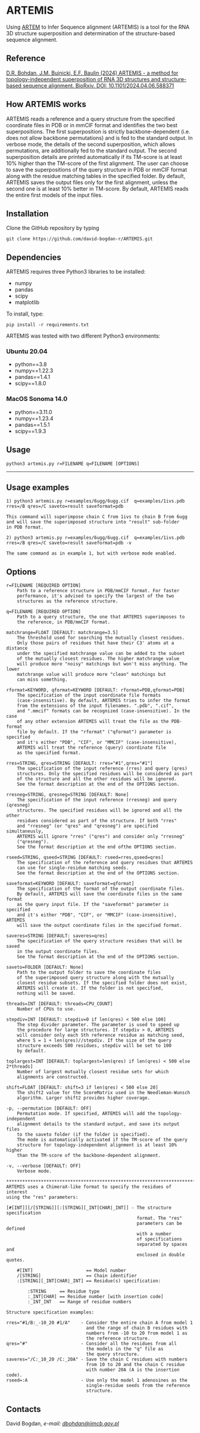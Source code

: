# ARTEMIS

Using [ARTEM](https://github.com/david-bogdan-r/ARTEM) to Infer Sequence alignment (ARTEMIS) is a tool for the RNA 3D structure superposition and determination of the structure-based sequence alignment.

## Reference

[D.R. Bohdan, J.M. Bujnicki, E.F. Baulin (2024) ARTEMIS - a method for topology-independent superposition of RNA 3D structures and structure-based sequence alignment. BioRxiv. DOI: 10.1101/2024.04.06.588371](https://doi.org/10.1101/2024.04.06.588371)

## How ARTEMIS works

ARTEMIS reads a reference and a query structure from the specified coordinate files in PDB or in mmCIF format and identifies the two best superpositions.
The first superposition is strictly backbone-dependent (i.e. does not allow backbone permutations) and is fed to the standard output.
In verbose mode, the details of the second superposition, which allows permutations, are additionally fed to the standard output.
The second superposition details are printed automatically if its TM-score is at least 10% higher than the TM-score of the first alignment.
The user can choose to save the superpositions of the query structure in PDB or mmCIF format along with the residue matching tables in the specified folder.
By default, ARTEMIS saves the output files only for the first alignment, unless the second one is at least 10% better in TM-score.
By default, ARTEMIS reads the entire first models of the input files.

## Installation

Clone the GitHub repository by typing

    git clone https://github.com/david-bogdan-r/ARTEMIS.git

## Dependencies

ARTEMIS requires three Python3 libraries to be installed:

- numpy
- pandas
- scipy
- matplotlib

To install, type:

    pip install -r requirements.txt

ARTEMIS was tested with two different Python3 environments:

### Ubuntu 20.04

- python==3.8
- numpy==1.22.3
- pandas==1.4.1
- scipy==1.8.0

### MacOS Sonoma 14.0

- python==3.11.0
- numpy==1.23.4
- pandas==1.5.1
- scipy==1.9.3

## Usage

    python3 artemis.py r=FILENAME q=FILENAME [OPTIONS]
****

## Usage examples

    1) python3 artemis.py r=examples/6ugg/6ugg.cif  q=examples/1ivs.pdb rres=/B qres=/C saveto=result saveformat=pdb

    This command will superimpose chain C from 1ivs to chain B from 6ugg 
    and will save the superimposed structure into "result" sub-folder
    in PDB format. 
    
    2) python3 artemis.py r=examples/6ugg/6ugg.cif  q=examples/1ivs.pdb rres=/B qres=/C saveto=result saveformat=pdb -v

    The same command as in example 1, but with verbose mode enabled. 

## Options

    r=FILENAME [REQUIRED OPTION]
        Path to a reference structure in PDB/mmCIF format. For faster 
        performance, it's advised to specify the largest of the two 
        structures as the reference structure.

    q=FILENAME [REQUIRED OPTION]
        Path to a query structure, the one that ARTEMIS superimposes to 
        the reference, in PDB/mmCIF format.

    matchrange=FLOAT [DEFAULT: matchrange=3.5]
        The threshold used for searching the mutually closest residues. 
        Only those pairs of residues that have their C3' atoms at a distance 
        under the specified matchrange value can be added to the subset 
        of the mutually closest residues. The higher matchrange value 
        will produce more "noisy" matchings but won't miss anything. The lower 
        matchrange value will produce more "clean" matchings but 
        can miss something.

    rformat=KEYWORD, qformat=KEYWORD [DEFAULT: rformat=PDB,qformat=PDB] 
        The specification of the input coordinate file formats 
        (case-insensitive). By default, ARTEMIS tries to infer the format 
        from the extensions of the input filenames. ".pdb", ".cif", 
        and ".mmcif" formats can be recognized (case-insensitive). In the case 
        of any other extension ARTEMIS will treat the file as the PDB-format 
        file by default. If the "rformat" ("qformat") parameter is specified 
        and it's either "PDB", "CIF", or "MMCIF" (case-insensitive), 
        ARTEMIS will treat the reference (query) coordinate file
        as the specified format.

    rres=STRING, qres=STRING [DEFAULT: rres="#1",qres="#1"]
        The specification of the input reference (rres) and query (qres) 
        structures. Only the specified residues will be considered as part 
        of the structure and all the other residues will be ignored.
        See the format description at the end of the OPTIONS section.

    rresneg=STRING, qresneg=STRING [DEFAULT: None]
        The specification of the input reference (rresneg) and query (qresneg) 
        structures. The specified residues will be ignored and all the other 
        residues considered as part of the structure. If both "rres" 
        and "rresneg" (or "qres" and "qresneg") are specified simultaneusly, 
        ARTEMIS will ignore "rres" ("qres") and consider only "rresneg" 
        ("qresneg"). 
        See the format description at the end ofthe OPTIONS section.

    rseed=STRING, qseed=STRING [DEFAULT: rseed=rres,qseed=qres]
        The specification of the reference and query residues that ARTEMIS
        can use for single-residue matching seeds.
        See the format description at the end of the OPTIONS section.

    saveformat=KEYWORD [DEFAULT: saveformat=qformat]
        The specification of the format of the output coordinate files. 
        By default, ARTEMIS will save the coordinate files in the same format 
        as the query input file. If the "saveformat" parameter is specified 
        and it's either "PDB", "CIF", or "MMCIF" (case-insensitive), ARTEMIS 
        will save the output coordinate files in the specified format.

    saveres=STRING [DEFAULT: saveres=qres]
        The specification of the query structure residues that will be saved 
        in the output coordinate files.
        See the format description at the end of the OPTIONS section.

    saveto=FOLDER [DEFAULT: None]
        Path to the output folder to save the coordinate files 
        of the superimposed query structure along with the mutually 
        closest residue subsets. If the specified folder does not exist, 
        ARTEMIS will create it. If the folder is not specified, 
        nothing will be saved.

    threads=INT [DEFAULT: threads=CPU_COUNT]
        Number of CPUs to use.

    stepdiv=INT [DEFAULT: stepdiv=0 if len(qres) < 500 else 100]
        The step divider parameter. The parameter is used to speed up 
        the procedure for large structures. If stepdiv > 0, ARTEMIS
        will consider only each Sth reference residue as matching seed,
        where S = 1 + len(qres)//stepdiv. If the size of the query 
        structure exceeds 500 residues, stepdiv will be set to 100 
        by default.

    toplargest=INT [DEFAULT: toplargest=len(qres) if len(qres) < 500 else 2*threads]
        Number of largest mutually closest residue sets for which 
        alignments are constructed.

    shift=FLOAT [DEFAULT: shift=3 if len(qres) < 500 else 20]
        The shift2 value for the ScoreMatrix used in the Needleman-Wunsch
        algorithm. Larger shift2 provides higher coverage.

    -p, --permutation [DEFAULT: OFF]
        Permutation mode. If specified, ARTEMIS will add the topology-independent 
        alignment details to the standard output, and save its output files
        to the saveto folder (if the folder is specified). 
        The mode is automatically activated if the TM-score of the query 
        structure for topology-independent alignment is at least 10% higher 
        than the TM-score of the backbone-dependent alignment.

    -v, --verbose [DEFAULT: OFF]
        Verbose mode.

    ***************************************************************************
    ARTEMIS uses a ChimeraX-like format to specify the residues of interest 
    using the "res" parameters:

    [#[INT]][/[STRING]][:[STRING][_INT[CHAR|_INT]] - The structure specification
                                                     format. The "res" 
                                                     parameters can be defined 
                                                     with a number 
                                                     of specifications 
                                                     separated by spaces and 
                                                     enclosed in double quotes.

        #[INT]                    == Model number
        /[STRING]                 == Chain identifier
        :[STRING][_INT[CHAR|_INT] == Residue(s) specification:
            
            :STRING     == Residue type    
            :_INT[CHAR] == Residue number [with insertion code]
            :_INT_INT   == Range of residue numbers
            
    Structure specification examples:

    rres="#1/B:_-10_20 #1/A"    - Consider the entire chain A from model 1 
                                  and the range of chain B residues with 
                                  numbers from -10 to 20 from model 1 as 
                                  the reference structure.
    qres="#"                    - Consider all the residues from all 
                                  the models in the "q" file as 
                                  the query structure.
    saveres="/C:_10_20 /C:_20A" - Save the chain C residues with numbers 
                                  from 10 to 20 and the chain C residue 
                                  with number 20A (A is the insertion code).
    rseed=:A                    - Use only the model 1 adenosines as the 
                                  single-residue seeds from the reference 
                                  structure. 

## Contacts

David Bogdan, *e-mail: <dbohdan@iimcb.gov.pl>*
